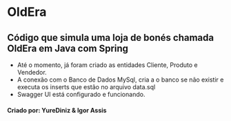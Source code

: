 # OldEra

## Código que simula uma loja de bonés chamada OldEra em Java com Spring

* Até o momento, já foram criado as entidades Cliente, Produto e Vendedor. 
* A conexão com o Banco de Dados MySql, cria a o banco se não existir e executa os inserts que estão no arquivo data.sql
* Swagger UI está configurado e funcionando.

#### Criado por: YureDiniz & Igor Assis
